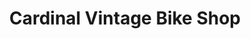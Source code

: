 ---
title: "Cardinal Vintage Bike Shop"
url: /palo-alto/cardinal-vintage-bike-shop/
shop: bicycle
---